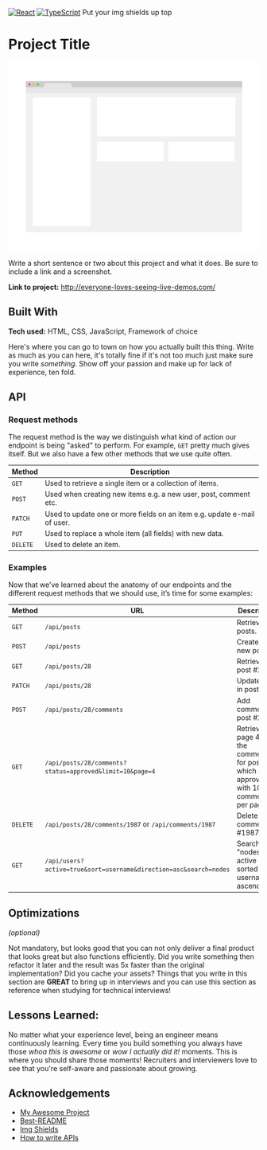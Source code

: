 [![React][React.js]][React-url]
[![TypeScript][Typescript.com]][Typescript-url]
Put your img shields up top

# Project Title

[![Product Name Screen Shot][product-screenshot]](https://example.com)

Write a short sentence or two about this project and what it does. Be sure to include a link and a screenshot.

**Link to project:** http://everyone-loves-seeing-live-demos.com/

<!-- ![alt tag](http://placecorgi.com/1200/650) -->

## Built With

**Tech used:** HTML, CSS, JavaScript, Framework of choice

Here's where you can go to town on how you actually built this thing. Write as much as you can here, it's totally fine if it's not too much just make sure you write _something_. Show off your passion and make up for lack of experience, ten fold.

## API

### Request methods

The request method is the way we distinguish what kind of action our endpoint is being "asked" to perform. For example, `GET` pretty much gives itself. But we also have a few other methods that we use quite often.

| Method   | Description                                                              |
| -------- | ------------------------------------------------------------------------ |
| `GET`    | Used to retrieve a single item or a collection of items.                 |
| `POST`   | Used when creating new items e.g. a new user, post, comment etc.         |
| `PATCH`  | Used to update one or more fields on an item e.g. update e-mail of user. |
| `PUT`    | Used to replace a whole item (all fields) with new data.                 |
| `DELETE` | Used to delete an item.                                                  |

### Examples

Now that we’ve learned about the anatomy of our endpoints and the different request methods that we should use, it’s time for some examples:

| Method   | URL                                                               | Description                                                                                 |
| -------- | ----------------------------------------------------------------- | ------------------------------------------------------------------------------------------- |
| `GET`    | `/api/posts`                                                      | Retrieve all posts.                                                                         |
| `POST`   | `/api/posts`                                                      | Create a new post.                                                                          |
| `GET`    | `/api/posts/28`                                                   | Retrieve post #28.                                                                          |
| `PATCH`  | `/api/posts/28`                                                   | Update data in post #28.                                                                    |
| `POST`   | `/api/posts/28/comments`                                          | Add comment to post #28.                                                                    |
| `GET`    | `/api/posts/28/comments?status=approved&limit=10&page=4`          | Retrieve page 4 of the comments for post #28 which are approved, with 10 comments per page. |
| `DELETE` | `/api/posts/28/comments/1987` or `/api/comments/1987`             | Delete comment #1987.                                                                       |
| `GET`    | `/api/users?active=true&sort=username&direction=asc&search=nodes` | Search for "nodes" in active users, sorted by username ascendingly.                         |

## Optimizations

_(optional)_

Not mandatory, but looks good that you can not only deliver a final product that looks great but also functions efficiently. Did you write something then refactor it later and the result was 5x faster than the original implementation? Did you cache your assets? Things that you write in this section are **GREAT** to bring up in interviews and you can use this section as reference when studying for technical interviews!

## Lessons Learned:

No matter what your experience level, being an engineer means continuously learning. Every time you build something you always have those _whoa this is awesome_ or _wow I actually did it!_ moments. This is where you should share those moments! Recruiters and interviewers love to see that you're self-aware and passionate about growing.

## Acknowledgements

- [My Awesome Project](https://github.com/alec-chernicki/portfolio-template/blob/master/README.md)
- [Best-README](https://github.com/othneildrew/Best-README-Template/blob/master/README.md)
- [Img Shields](https://shields.io/)
- [How to write APIs](https://github.com/ml-archive/readme/blob/master/Documentation/how-to-write-apis.md)

[product-screenshot]: /images/screenshot.png
[React.js]: https://img.shields.io/badge/React-20232A?style=for-the-badge&logo=react&logoColor=61DAFB
[React-url]: https://reactjs.org/
[React-router.com]: https://img.shields.io/badge/React_Router-CA4245?style=for-the-badge&logo=react-router&logoColor=white
[React-router-url]: https://reactrouter.com/
[React-query.com]: https://img.shields.io/badge/React_Query-FF4154?style=for-the-badge&logo=ReactQuery&logoColor=white
[React-query-url]: https://tanstack.com/query/v3
[Typescript.com]: https://img.shields.io/badge/TypeScript-007ACC?style=for-the-badge&logo=typescript&logoColor=white
[Typescript-url]: https://typescriptlang.org
